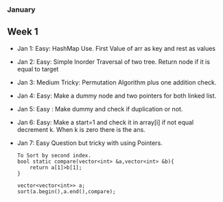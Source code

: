 ### January

## Week 1

* Jan 1: Easy: HashMap Use. First Value of arr as key and rest as values
* Jan 2: Easy: Simple Inorder Traversal of two tree. Return node if it is equal to target 
* Jan 3: Medium Tricky: Permutation Algorithm plus one addition check.
* Jan 4: Easy: Make a dummy node and two pointers for both linked list.
* Jan 5: Easy : Make dummy and check if duplication or not. 
* Jan 6: Easy: Make a start=1 and check it in array[i] if not equal decrement k. When k is zero there is the ans.
* Jan 7: Easy Question but tricky with using Pointers. 

    ``` 
    To Sort by second index.
    bool static compare(vector<int> &a,vector<int> &b){
        return a[1]>b[1];
    }

    vector<vector<int>> a;
    sort(a.begin(),a.end(),compare);
    
    ```
 
